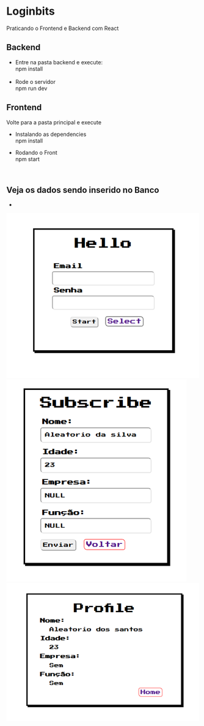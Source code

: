 # Loginbits
Praticando o Frontend e Backend com React

## Backend
- Entre na pasta backend e execute:<br>
  npm install<br><br>
- Rode o servidor<br>
  npm run dev

## Frontend
Volte para a pasta principal e execute
- Instalando as dependencies<br>
npm install<br>

- Rodando o Front<br>
npm start<br>
<br>

## Veja os dados sendo inserido no Banco
  - 

![alt home](https://github.com/K16bits/Loginbits/blob/master/screens/home.PNG)
![alt subscribe](https://github.com/K16bits/Loginbits/blob/master/screens/subscribe.PNG)
![alt profile](https://github.com/K16bits/Loginbits/blob/master/screens/profile.PNG)
